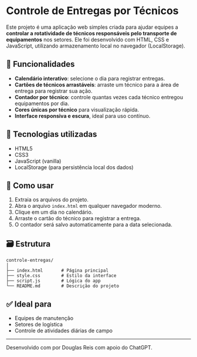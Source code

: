 # Controle de Entregas por Técnicos

Este projeto é uma aplicação web simples criada para ajudar equipes a **controlar a rotatividade de técnicos responsáveis pelo transporte de equipamentos** nos setores. Ele foi desenvolvido com HTML, CSS e JavaScript, utilizando armazenamento local no navegador (LocalStorage).

## 🚀 Funcionalidades

- **Calendário interativo**: selecione o dia para registrar entregas.
- **Cartões de técnicos arrastáveis**: arraste um técnico para a área de entrega para registrar sua ação.
- **Contador por técnico**: controle quantas vezes cada técnico entregou equipamentos por dia.
- **Cores únicas por técnico** para visualização rápida.
- **Interface responsiva e escura**, ideal para uso contínuo.

## 🧰 Tecnologias utilizadas

- HTML5
- CSS3
- JavaScript (vanilla)
- LocalStorage (para persistência local dos dados)

## 📁 Como usar

1. Extraia os arquivos do projeto.
2. Abra o arquivo `index.html` em qualquer navegador moderno.
3. Clique em um dia no calendário.
4. Arraste o cartão do técnico para registrar a entrega.
5. O contador será salvo automaticamente para a data selecionada.

## 🗃 Estrutura

```
controle-entregas/
│
├── index.html       # Página principal
├── style.css        # Estilo da interface
├── script.js        # Lógica do app
└── README.md        # Descrição do projeto
```

## ✅ Ideal para

- Equipes de manutenção
- Setores de logística
- Controle de atividades diárias de campo

---

Desenvolvido com  por Douglas Reis com apoio do ChatGPT.
